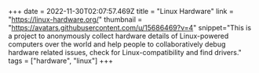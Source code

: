 +++
date = 2022-11-30T02:07:57.469Z
title = "Linux Hardware"
link = "https://linux-hardware.org/"
thumbnail = "https://avatars.githubusercontent.com/u/15686469?v=4"
snippet="This is a project to anonymously collect hardware details of Linux-powered computers over the world and help people to collaboratively debug hardware related issues, check for Linux-compatibility and find drivers."
tags = ["hardware", "linux"]
+++
